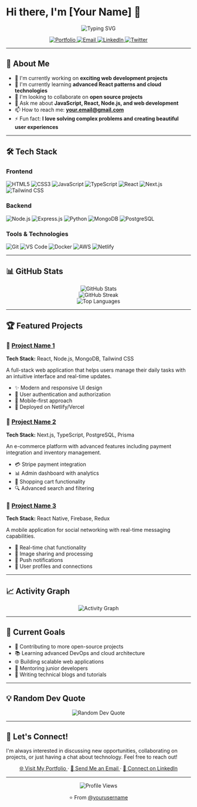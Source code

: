 # Hi there, I'm [Your Name] 👋

<div align="center">
  <img src="https://readme-typing-svg.herokuapp.com?font=Fira+Code&size=22&duration=3000&pause=1000&color=2E9EF7&center=true&vCenter=true&width=440&lines=Full+Stack+Developer;UI%2FUX+Enthusiast;Problem+Solver;Always+Learning" alt="Typing SVG" />
</div>

<p align="center">
  <a href="https://surajkumarprajapati.netlify.app/">
    <img src="https://img.shields.io/badge/Portfolio-FF5722?style=for-the-badge&logo=google-chrome&logoColor=white" alt="Portfolio"/>
  </a>
  <a href="mailto:your.email@gmail.com">
    <img src="https://img.shields.io/badge/Email-D14836?style=for-the-badge&logo=gmail&logoColor=white" alt="Email"/>
  </a>
  <a href="https://linkedin.com/in/yourprofile">
    <img src="https://img.shields.io/badge/LinkedIn-0077B5?style=for-the-badge&logo=linkedin&logoColor=white" alt="LinkedIn"/>
  </a>
  <a href="https://twitter.com/yourhandle">
    <img src="https://img.shields.io/badge/Twitter-1DA1F2?style=for-the-badge&logo=twitter&logoColor=white" alt="Twitter"/>
  </a>
</p>

---

## 🚀 About Me

- 🔭 I'm currently working on **exciting web development projects**
- 🌱 I'm currently learning **advanced React patterns and cloud technologies**
- 👯 I'm looking to collaborate on **open source projects**
- 💬 Ask me about **JavaScript, React, Node.js, and web development**
- 📫 How to reach me: **your.email@gmail.com**
- ⚡ Fun fact: **I love solving complex problems and creating beautiful user experiences**

---

## 🛠️ Tech Stack

### Frontend
![HTML5](https://img.shields.io/badge/HTML5-E34F26?style=for-the-badge&logo=html5&logoColor=white)
![CSS3](https://img.shields.io/badge/CSS3-1572B6?style=for-the-badge&logo=css3&logoColor=white)
![JavaScript](https://img.shields.io/badge/JavaScript-F7DF1E?style=for-the-badge&logo=javascript&logoColor=black)
![TypeScript](https://img.shields.io/badge/TypeScript-007ACC?style=for-the-badge&logo=typescript&logoColor=white)
![React](https://img.shields.io/badge/React-20232A?style=for-the-badge&logo=react&logoColor=61DAFB)
![Next.js](https://img.shields.io/badge/Next.js-000000?style=for-the-badge&logo=next.js&logoColor=white)
![Tailwind CSS](https://img.shields.io/badge/Tailwind_CSS-38B2AC?style=for-the-badge&logo=tailwind-css&logoColor=white)

### Backend
![Node.js](https://img.shields.io/badge/Node.js-43853D?style=for-the-badge&logo=node.js&logoColor=white)
![Express.js](https://img.shields.io/badge/Express.js-404D59?style=for-the-badge)
![Python](https://img.shields.io/badge/Python-3776AB?style=for-the-badge&logo=python&logoColor=white)
![MongoDB](https://img.shields.io/badge/MongoDB-4EA94B?style=for-the-badge&logo=mongodb&logoColor=white)
![PostgreSQL](https://img.shields.io/badge/PostgreSQL-316192?style=for-the-badge&logo=postgresql&logoColor=white)

### Tools & Technologies
![Git](https://img.shields.io/badge/Git-F05032?style=for-the-badge&logo=git&logoColor=white)
![VS Code](https://img.shields.io/badge/VS_Code-007ACC?style=for-the-badge&logo=visual-studio-code&logoColor=white)
![Docker](https://img.shields.io/badge/Docker-2496ED?style=for-the-badge&logo=docker&logoColor=white)
![AWS](https://img.shields.io/badge/AWS-232F3E?style=for-the-badge&logo=amazon-aws&logoColor=white)
![Netlify](https://img.shields.io/badge/Netlify-00C7B7?style=for-the-badge&logo=netlify&logoColor=white)

---

## 📊 GitHub Stats

<div align="center">
  <img src="https://github-readme-stats.vercel.app/api?username=yourusername&show_icons=true&theme=tokyonight&hide_border=true&count_private=true" alt="GitHub Stats" />
</div>

<div align="center">
  <img src="https://github-readme-streak-stats.herokuapp.com/?user=yourusername&theme=tokyonight&hide_border=true" alt="GitHub Streak" />
</div>

<div align="center">
  <img src="https://github-readme-stats.vercel.app/api/top-langs/?username=yourusername&layout=compact&theme=tokyonight&hide_border=true" alt="Top Languages" />
</div>

---

## 🏆 Featured Projects

### 🌟 [Project Name 1](https://github.com/yourusername/project1)
**Tech Stack:** React, Node.js, MongoDB, Tailwind CSS

A full-stack web application that helps users manage their daily tasks with an intuitive interface and real-time updates.

- ✨ Modern and responsive UI design
- 🔐 User authentication and authorization
- 📱 Mobile-first approach
- 🚀 Deployed on Netlify/Vercel

### 🌟 [Project Name 2](https://github.com/yourusername/project2)
**Tech Stack:** Next.js, TypeScript, PostgreSQL, Prisma

An e-commerce platform with advanced features including payment integration and inventory management.

- 💳 Stripe payment integration
- 📊 Admin dashboard with analytics
- 🛒 Shopping cart functionality
- 🔍 Advanced search and filtering

### 🌟 [Project Name 3](https://github.com/yourusername/project3)
**Tech Stack:** React Native, Firebase, Redux

A mobile application for social networking with real-time messaging capabilities.

- 💬 Real-time chat functionality
- 📸 Image sharing and processing
- 🔔 Push notifications
- 👥 User profiles and connections

---

## 📈 Activity Graph

<div align="center">
  <img src="https://github-readme-activity-graph.vercel.app/graph?username=yourusername&theme=tokyo-night&hide_border=true&area=true" alt="Activity Graph" />
</div>

---

## 🎯 Current Goals

- 🚀 Contributing to more open-source projects
- 📚 Learning advanced DevOps and cloud architecture
- 🌐 Building scalable web applications
- 🤝 Mentoring junior developers
- 📝 Writing technical blogs and tutorials

---

## 💡 Random Dev Quote

<div align="center">
  <img src="https://quotes-github-readme.vercel.app/api?type=horizontal&theme=tokyonight" alt="Random Dev Quote"/>
</div>

---

## 🤝 Let's Connect!

I'm always interested in discussing new opportunities, collaborating on projects, or just having a chat about technology. Feel free to reach out!

<div align="center">
  <p>
    <a href="https://surajkumarprajapati.netlify.app/">
      🌐 Visit My Portfolio
    </a>
    ·
    <a href="mailto:your.email@gmail.com">
      📧 Send Me an Email
    </a>
    ·
    <a href="https://linkedin.com/in/yourprofile">
      💼 Connect on LinkedIn
    </a>
  </p>
</div>

---

<div align="center">
  <img src="https://komarev.com/ghpvc/?username=yourusername&color=blueviolet&style=for-the-badge" alt="Profile Views" />
</div>

<div align="center">
  <p>⭐️ From <a href="https://github.com/yourusername">@yourusername</a></p>
</div>
